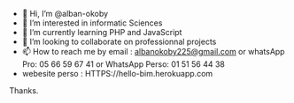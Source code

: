 - 👋 Hi, I’m @alban-okoby
- 👀 I’m interested in informatic Sciences
- 🌱 I’m currently learning PHP and JavaScript
- 💞️ I’m looking to collaborate on professionnal projects
- 📫 How to reach me by email : albanokoby225@gmail.com or whatsApp Pro: 05 66 59 67 41 or WhatsApp Perso: 01 51 56 44 38
- webesite perso : HTTPS://hello-bim.herokuapp.com 

Thanks.

<!---
alban-okoby/alban-okoby is a ✨ special ✨ repository because its `README.md` (this file) appears on your GitHub profile.
You can click the Preview link to take a look at your changes.
--->
